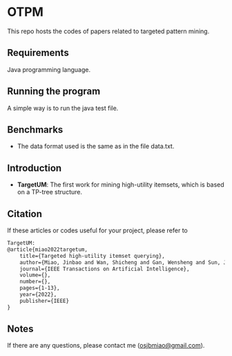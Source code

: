 # OTPM
This repo hosts the codes of papers related to targeted pattern mining.

## Requirements
Java programming language.

## Running the program
A simple way is to run the java test file.

## Benchmarks
- The data format used is the same as in the file data.txt.

## Introduction
- **TargetUM**: The first work for mining high-utility itemsets, which is based on a TP-tree structure.

## Citation
If these articles or codes useful for your project, please refer to
```xml
TargetUM:
@article{miao2022targetum,
	title={Targeted high-utility itemset querying},
	author={Miao, Jinbao and Wan, Shicheng and Gan, Wensheng and Sun, Jiayi and Chen, Jiahui},
	journal={IEEE Transactions on Artificial Intelligence}, 
	volume={},  
	number={},  
	pages={1-13},
	year={2022},
	publisher={IEEE}
}
```


## Notes
If there are any questions, please contact me (osjbmiao@gmail.com).
